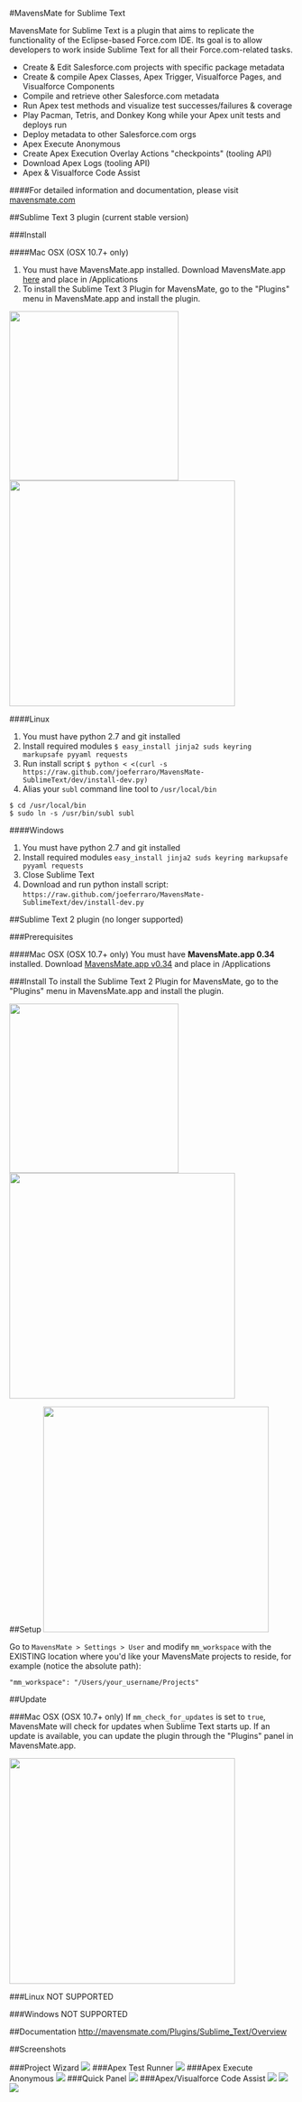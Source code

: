 #MavensMate for Sublime Text

MavensMate for Sublime Text is a plugin that aims to replicate the functionality of the Eclipse-based Force.com IDE. Its goal is to allow developers to work inside Sublime Text for all their Force.com-related tasks.

* Create & Edit Salesforce.com projects with specific package metadata
* Create & compile Apex Classes, Apex Trigger, Visualforce Pages, and Visualforce Components
* Compile and retrieve other Salesforce.com metadata
* Run Apex test methods and visualize test successes/failures & coverage
* Play Pacman, Tetris, and Donkey Kong while your Apex unit tests and deploys run
* Deploy metadata to other Salesforce.com orgs
* Apex Execute Anonymous
* Create Apex Execution Overlay Actions "checkpoints" (tooling API)
* Download Apex Logs (tooling API)
* Apex & Visualforce Code Assist

####For detailed information and documentation, please visit [mavensmate.com][mmcom]


##Sublime Text 3 plugin (current stable version)

###Install

####Mac OSX (OSX 10.7+ only)
1. You must have MavensMate.app installed. Download MavensMate.app [here][mm_download] and place in /Applications
2. To install the Sublime Text 3 Plugin for MavensMate, go to the "Plugins" menu in MavensMate.app and install the plugin.

<img src="http://wearemavens.com/images/mm/plugins-menu.png" width="300"/>

<img src="http://wearemavens.com/images/mm/plugins.png" width="400"/>

####Linux
1. You must have python 2.7 and git installed
2. Install required modules `$ easy_install jinja2 suds keyring markupsafe pyyaml requests`
3. Run install script `$ python < <(curl -s https://raw.github.com/joeferraro/MavensMate-SublimeText/dev/install-dev.py)`
4. Alias your `subl` command line tool to `/usr/local/bin`

```
$ cd /usr/local/bin
$ sudo ln -s /usr/bin/subl subl
```

####Windows
1. You must have python 2.7 and git installed
2. Install required modules `easy_install jinja2 suds keyring markupsafe pyyaml requests`
3. Close Sublime Text
4. Download and run python install script: `https://raw.github.com/joeferraro/MavensMate-SublimeText/dev/install-dev.py`



##Sublime Text 2 plugin (no longer supported)

###Prerequisites

####Mac OSX (OSX 10.7+ only)
You must have **MavensMate.app 0.34** installed. Download [MavensMate.app v0.34][mm_034_download] and place in /Applications

###Install
To install the Sublime Text 2 Plugin for MavensMate, go to the "Plugins" menu in MavensMate.app and install the plugin.

<img src="http://wearemavens.com/images/mm/plugins-menu.png" width="300"/>

<img src="http://wearemavens.com/images/mm/plugins.png" width="400"/>


##Setup
<img src="http://wearemavens.com/images/mm/menu3.png" width="400"/>

Go to `MavensMate > Settings > User` and modify `mm_workspace` with the EXISTING location where you'd like your MavensMate projects to reside, for example (notice the absolute path):

	"mm_workspace": "/Users/your_username/Projects"

##Update

###Mac OSX (OSX 10.7+ only)
If `mm_check_for_updates` is set to `true`, MavensMate will check for updates when Sublime Text starts up. If an update is available, you can update the plugin through the "Plugins" panel in MavensMate.app.

<img src="http://wearemavens.com/images/mm/plugin-update.png" width="400"/>

###Linux
NOT SUPPORTED

###Windows
NOT SUPPORTED

##Documentation
<a href="MavensMate for Sublime Text Documentation">http://mavensmate.com/Plugins/Sublime_Text/Overview</a>

##Screenshots

###Project Wizard
<img src="http://cdn.mavensconsulting.com/mavensmate/img/new-project.png"/>
###Apex Test Runner
<img src="http://cdn.mavensconsulting.com/mavensmate/img/tests.png"/>
###Apex Execute Anonymous
<img src="http://cdn.mavensconsulting.com/mavensmate/img/execute-apex.png"/>
###Quick Panel
<img src="http://wearemavens.com/images/mm/panel.png"/>
###Apex/Visualforce Code Assist
<img src="http://cdn.mavensconsulting.com/mavensmate/img/apex2.png"/>
<img src="http://cdn.mavensconsulting.com/mavensmate/img/vf1.png"/>
<img src="http://cdn.mavensconsulting.com/mavensmate/img/vf2.png"/>

[mm_download]: http://cdn.mavensconsulting.com/mavensmate/builds/MavensMate.zip
[mm_034_download]: http://cdn.mavensconsulting.com/mavensmate/builds/0.34/MavensMate.zip
[mmcom]: http://mavensmate.com/?utm_source=github&utm_medium=st-plugin&utm_campaign=st
